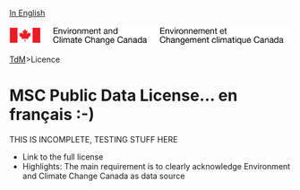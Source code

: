 [In English](readme.md)

![ECCC logo](../img_eccc-logo.png)

[TdM](../readme_fr.md)>Licence


MSC Public Data License... en français :-)
=======================

THIS IS INCOMPLETE, TESTING STUFF HERE

* Link to the full license
* Highlights: The main requirement is to clearly acknowledge Environment and Climate Change Canada as data source